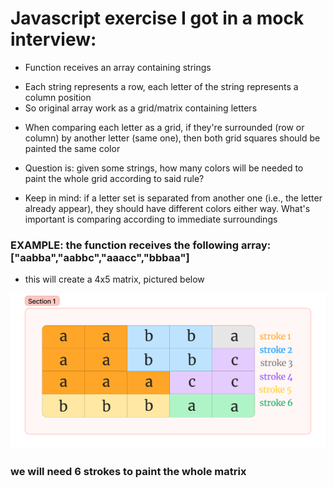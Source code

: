 # Javascript exercise I got in a mock interview:

- Function receives an array containing strings
* Each string represents a row, each letter of the string represents a column position
* So original array work as a grid/matrix containing letters

- When comparing each letter as a grid, if they're surrounded (row or column) by another letter (same one), then both grid squares should be painted the same color
  
- Question is: given some strings, how many colors will be needed to paint the whole grid according to said rule?
* Keep in mind: if a letter set is separated from another one (i.e., the letter already appear), they should have different colors either way. What's important is comparing according to immediate surroundings

### EXAMPLE: the function receives the following array: ["aabba","aabbc","aaacc","bbbaa"]
- this will create a 4x5 matrix, pictured below
  
 <img src="tech.png"></img>
 
### we will need 6 strokes to paint the whole matrix
